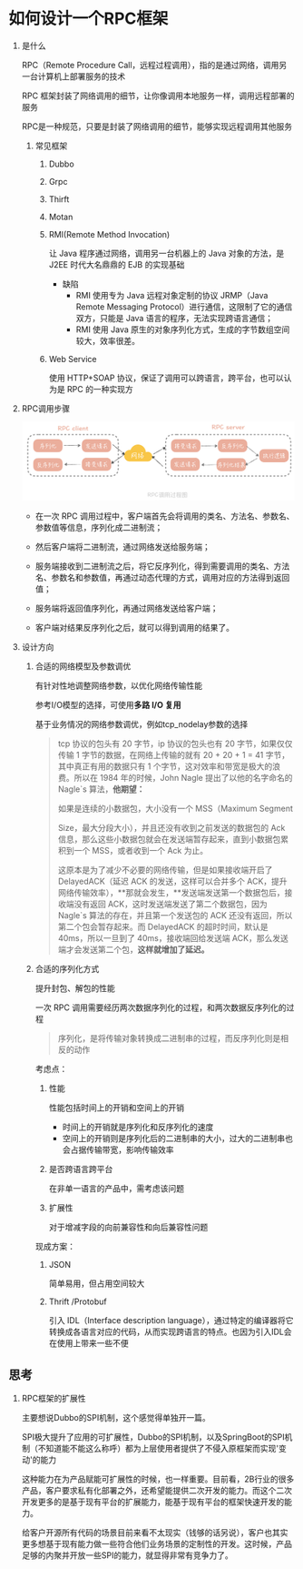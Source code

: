 # 如何设计一个RPC框架

1. 是什么

    RPC（Remote Procedure Call，远程过程调用），指的是通过网络，调用另一台计算机上部署服务的技术

   RPC 框架封装了网络调用的细节，让你像调用本地服务一样，调用远程部署的服务

   RPC是一种规范，只要是封装了网络调用的细节，能够实现远程调用其他服务

   1. 常见框架

      1. Dubbo

      2. Grpc

      3. Thirft

      4. Motan

      5. RMI(Remote Method Invocation)

         让 Java 程序通过网络，调用另一台机器上的 Java 对象的方法，是 J2EE 时代大名鼎鼎的 EJB 的实现基础

         * 缺陷
           * RMI 使用专为 Java 远程对象定制的协议 JRMP（Java Remote Messaging Protocol）进行通信，这限制了它的通信双方，只能是 Java 语言的程序，无法实现跨语言通信；
           * RMI 使用 Java 原生的对象序列化方式，生成的字节数组空间较大，效率很差。

      6. Web Service

         使用 HTTP+SOAP 协议，保证了调用可以跨语言，跨平台，也可以认为是 RPC 的一种实现方

2. RPC调用步骤

   ![rpc-call](assets/rpc-call.jpeg)

   * 在一次 RPC 调用过程中，客户端首先会将调用的类名、方法名、参数名、参数值等信息，序列化成二进制流；

   * 然后客户端将二进制流，通过网络发送给服务端；

   * 服务端接收到二进制流之后，将它反序列化，得到需要调用的类名、方法名、参数名和参数值，再通过动态代理的方式，调用对应的方法得到返回值；

   * 服务端将返回值序列化，再通过网络发送给客户端；

   * 客户端对结果反序列化之后，就可以得到调用的结果了。

3. 设计方向

   1. 合适的网络模型及参数调优

      有针对性地调整网络参数，以优化网络传输性能

      参考I/O模型的选择，可使用**多路 I/O 复用**

      基于业务情况的网络参数调优，例如tcp_nodelay参数的选择

      >tcp 协议的包头有 20 字节，ip 协议的包头也有 20 字节，如果仅仅传输 1 字节的数据，在网络上传输的就有 20 + 20 + 1 = 41 字节，其中真正有用的数据只有 1 个字节，这对效率和带宽是极大的浪费。所以在 1984 年的时候，John Nagle 提出了以他的名字命名的 Nagle`s 算法，**他期望：**
      >
      >如果是连续的小数据包，大小没有一个 MSS（Maximum Segment
      >
      >Size，最大分段大小），并且还没有收到之前发送的数据包的 Ack 信息，那么这些小数据包就会在发送端暂存起来，直到小数据包累积到一个 MSS，或者收到一个 Ack 为止。
      >
      >这原本是为了减少不必要的网络传输，但是如果接收端开启了 DelayedACK（延迟 ACK 的发送，这样可以合并多个 ACK，提升网络传输效率），**那就会发生，**发送端发送第一个数据包后，接收端没有返回 ACK，这时发送端发送了第二个数据包，因为 Nagle`s 算法的存在，并且第一个发送包的 ACK 还没有返回，所以第二个包会暂存起来。而 DelayedACK 的超时时间，默认是 40ms，所以一旦到了 40ms，接收端回给发送端 ACK，那么发送端才会发送第二个包，**这样就增加了延迟。**

   2. 合适的序列化方式

      提升封包、解包的性能

      一次 RPC 调用需要经历两次数据序列化的过程，和两次数据反序列化的过程

      > 序列化，是将传输对象转换成二进制串的过程，而反序列化则是相反的动作

      考虑点：

      1. 性能

         性能包括时间上的开销和空间上的开销

         * 时间上的开销就是序列化和反序列化的速度
         * 空间上的开销则是序列化后的二进制串的大小，过大的二进制串也会占据传输带宽，影响传输效率

      2. 是否跨语言跨平台

         在非单一语言的产品中，需考虑该问题

      3. 扩展性

         对于增减字段的向前兼容性和向后兼容性问题

      现成方案：

      1. JSON

         简单易用，但占用空间较大

      2. Thrift /Protobuf

         引入 IDL（Interface description language），通过特定的编译器将它转换成各语言对应的代码，从而实现跨语言的特点。也因为引入IDL会在使用上带来一些不便

## 思考

1. RPC框架的扩展性

   主要想说Dubbo的SPI机制，这个感觉得单独开一篇。

   SPI极大提升了应用的可扩展性，Dubbo的SPI机制，以及SpringBoot的SPI机制（不知道能不能这么称呼）都为上层使用者提供了不侵入原框架而实现'变动'的能力

   这种能力在为产品赋能可扩展性的时候，也一样重要。目前看，2B行业的很多产品，客户要求私有化部署之外，还希望能提供二次开发的能力。而这个二次开发更多的是基于现有平台的扩展能力，能基于现有平台的框架快速开发的能力。

   给客户开源所有代码的场景目前来看不太现实（钱够的话另说），客户也其实更多想基于现有能力做一些符合他们业务场景的定制性的开发。这时候，产品足够的内聚并开放一些SPI的能力，就显得非常有竞争力了。